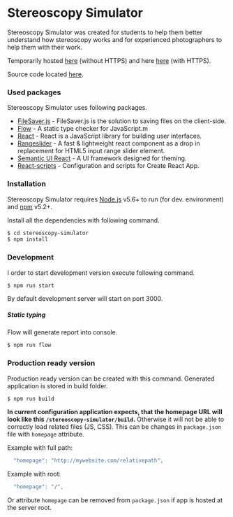 # Stereoscopy Simulator

Stereoscopy Simulator was created for students to help them better understand how stereoscopy works and for experienced photographers to help them with their work.

Temporarily hosted [here](http://dp.marpaweb.eu) (without HTTPS)
and here [here](https://matesberka.github.io/dp/build/) (with HTTPS).

Source code located [here](https://github.com/MatesBerka/dp/).
### Used packages

Stereoscopy Simulator uses following packages.
* [FileSaver.js] - FileSaver.js is the solution to saving files on the client-side.
* [Flow] - A static type checker for JavaScript.m
* [React] - React is a JavaScript library for building user interfaces.
* [Rangeslider] - A fast & lightweight react component as a drop in replacement for HTML5 input range slider element.
* [Semantic UI React] - A UI framework designed for theming.
* [React-scripts] - Configuration and scripts for Create React App.

### Installation

Stereoscopy Simulator requires [Node.js](https://nodejs.org/) v5.6+ to run (for dev. environment) and [npm](https://www.npmjs.com/) v5.2+.

Install all the dependencies with following command.

```sh
$ cd stereoscopy-simulator
$ npm install
```
### Development
I order to start development version execute following command.
```sh
$ npm run start
```
By default development server will start on port 3000.
##### Static typing
Flow will generate report into console.
```sh
$ npm run flow
```
### Production ready version
Production ready version can be created with this command. Generated application is stored in build folder.
```sh
$ npm run build
```
**In current configuration application expects, that the homepage URL will look like this `/stereoscopy-simulator/build`.** Otherwise it will not be able to correctly load related files (JS, CSS).
This can be changes in `package.json` file with `homepage` attribute.

Example with full path:
```js
  "homepage": "http://mywebsite.com/relativepath",
```

Example with root:
```js
  "homepage": "/",
```
Or attribute `homepage` can be removed from `package.json` if app is hosted at the server root.

[FileSaver.js]: <https://www.npmjs.com/package/file-saver>
[Flow]: <https://flow.org/>
[React]: <https:/reactjs.org/>
[Rangeslider]: <https://www.npmjs.com/package/react-rangeslider>
[Semantic UI React]: <https://www.npmjs.com/package/file-saverg>
[React-scripts]: <https://www.npmjs.com/package/react-scripts>
